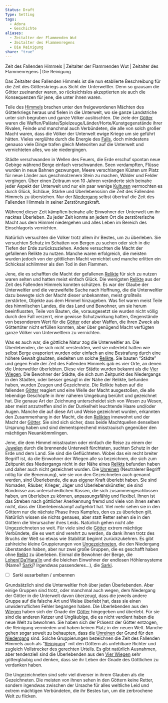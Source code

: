```yaml
---
Status: Draft
Type: Setting
tags:
  - Adora
  - Geschichte
aliases:
  - Zeitalter der Flammenden Wut
  - Zeitalter des Flammenregens
  - Die Reinigung
share: "true"
---
```

Zeit des Fallenden Himmels | Zeitalter der Flammenden Wut | Zeitalter des Flammenregens | Die Reinigung

Das Zeitalter des Fallenden Himmels ist die nun etablierte Beschreibung für die Zeit des Götterskriegs aus Sicht der Unterweltler. Denn so grausam die Götter zueinander waren, so rücksichtslos akzeptierten sie auch die Konsequenzen für jene, die unter ihnen waren. 

Teile des [Himmels](../Orte/Der%20Himmel/Himmel.md) brachen unter den freigewordenen Mächten des Götterkriegs heraus und fielen in die Unterwelt, wo sie ganze Landstriche unter sich begruben und ganze Völker auslöschten. Die ziele der [Götter](../../../G%C3%B6tter.md) waren die Waffen/Paläste/Spielzeuge/Länder/Horte/Kunstgegenstände ihrer Rivalen, Feinde und manchmal auch Verbündeten, die alle von solch großer Macht waren, dass die Völker der Unterwelt ewige Kriege um sie geführt hätten. Vieles verglühte durch die Energie des [Falls](./Der%20Niedergang.md), doch mindestens genauso viele Dinge trafen gleich Meteoriten auf die Unterwelt und vernichteten alles, wo sie niedergingen. 

Städte verschwanden in Wellen des Feuers, die Erde erschuf spontan neue Gebirge während Berge einfach verschwanden. Seen verdampften, Flüsse wurden in neue Bahnen gezwungen, Meere verschlangen Küsten um Platz für neue Länder aus geschmolzenem Stein zu machen, Wälder und Felder vergingen. Über einen Zeitraum von 10 Jahren veränderte sich beinahe jeder Aspekt der Unterwelt und nur ein paar wenige [Kulturen](../../../Kulturen.md) vermochten es durch Glück, Schläue, Stärke und Überlebenssinn die Zeit des Fallenden Himmels zu überstehen. Nur der [Niedergang](./Der%20Niedergang.md) selbst übertraf die Zeit des Fallenden Himmels in seiner Zerstörungskraft. 

Während dieser Zeit kämpften beinahe alle Einwohner der Unterwelt um ihr nacktes Überleben. Zu jeder Zeit konnte an jedem Ort die zerstörerische Macht aus dem Himmel niedergehen und alles Leben im Bereich des Einschlagorts vernichten. 

Natürlich versuchten die Völker trotz allem ihr Bestes, um zu überleben. Sie versuchten Schutz im Schatten von Bergen zu suchen oder sich in die Tiefen der Erde zurückzuziehen. 
Andere versuchten die Macht der gefallenen Relikte zu nutzen. Manche waren erfolgreich, die meisten wurden jedoch von der göttlichen Macht vernichtet und manche erlitten ein Schicksal schlimmer als den Tod in den Flammen. 

Jene, die es schafften die Macht der gefallenen [Relikte](Relikte.md) für sich zu nutzen waren selten und hatten meist einfach Glück. Die wenigsten [Relikte](Relikte.md) aus der Zeit des Fallenden Himmels konnten schützen. Es war der Glaube der Unterweltler und die verzweifelte Suche nach Hoffnung, die die Unterweltler dazu bewegte sich der Macht dieser unbekannten, meist großteils zerstörten, Objekte aus dem Himmel hinzugeben. Was fiel waren meist Teile des himmlischen Landes, die das Land und Bewohner, um sie herum beeinflussten, Teile von Bauten, die, vorausgesetzt sie wurden nicht völlig durch den Fall verzerrt, eine gewisse Schutzwirkung hatten, Gegenstände von besonderem Wert für die [Götter](../../../G%C3%B6tter.md) oder aber Waffen, die ihren Zweck als Göttertöter nicht erfüllen konnten, aber über genügend Macht verfügten ganze Völker von Unterweltlern zu vernichten. 

Was es auch war, die göttliche Natur zog die Unterweltler an. Die Überlebenden, die sich nicht versteckten, weil sie miterlebt hatten wie selbst Berge evaporiert wurden oder einfach an eine Bestrafung durch eine höhere Gewalt glaubten, siedelten um solche [Relikte](Relikte.md). Sie bauten “Städte” und gegen Ende der Zeit des Fallenden Himmels gab es vier Orte, an denen die Unterweltler überlebten. Diese vier Städte wurden bekannt als die [Vier Wiegen](Vier%20Wiegen.md). Die Bewohner der Städte, die sich zum Zeitpunkt des Niedergangs in den Städten, oder besser gesagt in der Nähe der Relikte, befunden haben, wurden Zeugen und Gezeichnete. Die Relikte haben auf die fallenden [Götter](../../../G%C3%B6tter.md) reagiert und eine Welle der Macht ausgestoßen, die alle lebendige Geschöpfe in ihrer näheren Umgebung berührt und gezeichnet hat. Die genaue Art der Zeichnung unterscheidet sich von Wesen zu Wesen, aber meist anzutreffen sind in der Dunkelheit leuchtende Haare und/oder Augen. Manche die auf diese Art und  Weise gezeichnet wurden, erkannten den Zusammenhang in der Macht, die den [Relikten](Relikte.md) innewohnt und der Macht der [Götter](../../../G%C3%B6tter.md). Sie sind sich sicher, dass beide Machtquellen denselben Ursprung haben und sind dementsprechend misstrauisch gegenüber den mächtigen Neuankömmlingen. 

Jene, die dem Himmel misstrauten oder einfach die Reise zu einem der [Juwelen](Vier%20Wiegen.md) durch die brennende Unterwelt fürchteten, suchten Schutz in der Erde und dem Land. Sie sind die Geflüchteten. Wobei das ein recht breiter Begriff ist, da die Einwohner der Wiegen alle so bezeichnen, die sich zum Zeitpunkt des Niedergangs nicht in der Nähe eines [Relikts](Relikte.md) befunden haben und daher auch nicht gezeichnet wurden. Die [Unreinen](Die%20Ungezeichneten.md) (Neutralerer Begriff nötig für die Benennung), wie sie von den Gezeichneten auch genannt werden, sind Überlebende, die aus eigener Kraft überlebt haben. Sie sind Nomaden, Räuber, Krieger, Jäger und Überlebenskünstler, sie sind Bündnisse aus unterschiedlichen Rassen, die sich zusammengeschlossen haben, um überleben zu können, anpassungsfähig und flexibel. Ihnen ist das Streben nach göttlicher Anerkennung fremd und viele von ihnen sehen nicht, dass der Überlebenskampf aufgehört hat. Viel mehr sehen sie in den Göttern nur die nächste Phase ihres Kampfes, den es zu überleben gilt. Natürlich wissen sie nichts genaues, aber statt Retter sehen sie in den Göttern die Verursacher ihres Leids. Natürlich gehen nicht alle Ungezeichneten so weit. Für viele sind die [Götter](../../../G%C3%B6tter.md) extrem mächtige Verbündete, die es wert sind verehrt zu werden, da dank ihnen trotz des Bruchs der Welt so etwas wie Stabilität beginnt zurückzukehren. Es gibt zahlreiche kleine Gruppierungen von [Ungezeichneten](Die%20Ungezeichneten.md), die den Niedergang überstanden haben, aber nur zwei große Gruppen, die es geschafft haben ohne [Relikt](Relikte.md) zu überleben. Einmal die Bewohner der Berge, die [Loheni'Da'Hara'In](../Kulturen/Loheni'Da'Hara'In.md) und die bleichen Einwohner der endlosen Höhlensysteme (Name? [Sarki](../Kulturen/Sarki.md)? Irgendwas passenderes…), die [Sarki](../Kulturen/Sarki.md).

- [ ] Sarki ausarbeiten / umbennen

Grundsätzlich sind die Unterweltler froh über jeden Überlebenden. Aber einige Gruppen sind trotz, oder manchmal auch wegen, dem Niedergang der Götter in die Unterwelt davon überzeugt, dass die jeweils andere Gruppe auf die falsche Art und Weise überlebt hat, dass sie einen unwiderruflichen Fehler begangen haben. Die Überlebenden aus den [Wiegen](Vier%20Wiegen.md) haben sich der Gnade der [Götter](../../../G%C3%B6tter.md) hingegeben und überlebt. Für sie sind die anderen Ketzer und Ungläubige, die es nicht verdient haben die neue Welt zu bewohnen. Sie haben sich der Präsenz der Götter entzogen, die Reinigung vermieden und haben keinen Platz in der neuen Welt. Manche gehen sogar soweit zu behaupten, dass die [Unreinen](Unreinen.md) der Grund für den [Niedergang](Niedergang.md) sind. Solche Gruppierungen bezeichnen die Zeit des Fallenden Himmels auch als “[Reinigung](Reinigung.md)” mit den Göttern als unfehlbare Richter und zugleich Vollstrecker des gerechten Urteils. Es gibt natürlich Ausnahmen, aber tendenziell sind die Überlebenden aus den [Vier Wiegen](Vier%20Wiegen.md) sehr göttergläubig und denken, dass sie ihr Leben der Gnade des Göttlichen zu verdanken haben. 

Die Ungezeichneten sind sehr viel diverser in ihrem Glauben als die Gezeichneten. Die meisten von ihnen sehen in den Göttern keine Retter, sondern irgendwas zwischen der Ursache für alles weltliche Leid und extrem mächtigen Verbündeten, die ihr Bestes tun, um die zerbrochene Welt zu flicken. 
